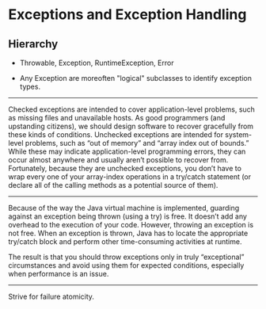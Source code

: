 # Exceptions and Exception Handling

## Hierarchy

* Throwable, Exception, RuntimeException, Error

* Any Exception are moreoften "logical" subclasses to identify exception types.

---

Checked exceptions are intended to cover application-level problems, such as missing files and unavailable hosts. As good programmers (and upstanding citizens), we should design software to recover gracefully from these kinds of conditions. Unchecked exceptions are intended for system-level problems, such as “out of memory” and “array index out of bounds.” While these may indicate application-level programming errors, they can occur almost anywhere and usually aren’t possible to recover from. Fortunately, because they are unchecked exceptions, you don’t have to wrap every one of your array-index operations in a try/catch statement (or declare all of the calling methods as a potential source of them).

---

Because of the way the Java virtual machine is implemented, guarding against an exception being thrown (using a try) is free. It doesn’t add any overhead to the execution of your code. However, throwing an exception is not free. When an exception is thrown, Java has to locate the appropriate try/catch block and perform other time-consuming activities at runtime.

The result is that you should throw exceptions only in truly “exceptional” circumstances and avoid using them for expected conditions, especially when performance is an issue.

---

Strive for failure atomicity.
